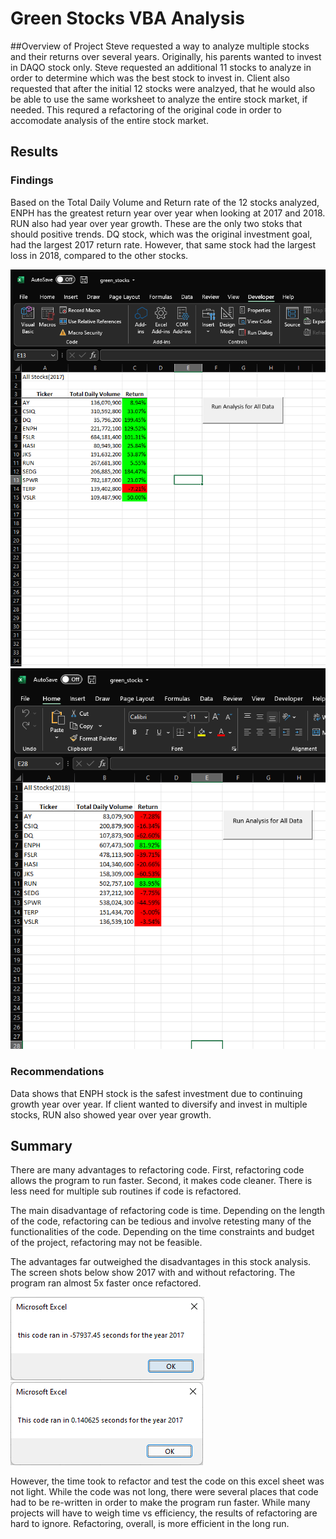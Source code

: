 # Green Stocks VBA Analysis

##Overview of Project
Steve requested a way to analyze multiple stocks and their returns over several years. Originally, his parents wanted to invest in DAQO stock only. Steve requested an additional 11 stocks to analyze in order to determine which was the best stock to invest in. 
Client also requested that after the initial 12 stocks were analzyed, that he would also be able to use the same worksheet to analyze the entire stock market, if needed. This requred a refactoring of the original code in order to accomodate analysis of the entire stock market.

## Results

### Findings

Based on the Total Daily Volume and Return rate of the 12 stocks analyzed, ENPH has the greatest return year over year when looking at 2017 and 2018. RUN also had year over year growth. These are the only two stoks that should positive trends. 
DQ stock, which was the original investment goal, had the largest 2017 return rate. However, that same stock had the largest loss in 2018, compared to the other stocks. 

![This is an image](https://github.com/cwilkis/Module-Challenge-2/blob/main/Resources/2017%20data.png) ![This is an image](https://github.com/cwilkis/Module-Challenge-2/blob/main/Resources/2018%20data.png)

### Recommendations

Data shows that ENPH stock is the safest investment due to continuing growth year over year. If client wanted to diversify and invest in multiple stocks, RUN also showed year over year growth. 

## Summary

There are many advantages to refactoring code. First, refactoring code allows the program to run faster. Second, it makes code cleaner. There is less need for multiple sub routines if code is refactored. 

The main disadvantage of refactoring code is time. Depending on the length of the code, refactoring can be tedious and involve retesting many of the functionalities of the code. Depending on the time constraints and budget of the project, refactoring may not be feasible.

The advantages far outweighed the disadvantages in this stock analysis. The screen shots below show 2017 with and without refactoring. The program ran almost 5x faster once refactored. 

![This is an image](https://github.com/cwilkis/Module-Challenge-2/blob/main/Resources/2017%20not%20refactored%20timing.png) ![This is an image](https://github.com/cwilkis/Module-Challenge-2/blob/main/Resources/2017%20refactored%20timing.png)

However, the time took to refactor and test the code on this excel sheet was not light. While the code was not long, there were several places that code had to be re-written in order to make the program run faster. While many projects will have to weigh time vs efficiency, the results of refactoring are hard to ignore. Refactoring, overall, is more efficient in the long run. 
